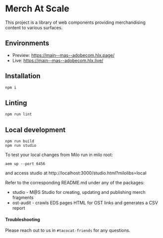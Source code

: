 # Merch At Scale
This project is a library of web components providing merchandising content to various surfaces.

## Environments
- Preview: https://main--mas--adobecom.hlx.page/
- Live: https://main--mas--adobecom.hlx.live/

## Installation

```sh
npm i
```

## Linting

```sh
npm run lint
```

## Local development
```
npm run build
npm run studio
```
To test your local changes from Milo run in milo root:
```
aem up --port 6456
```
and access studio at http://localhost:3000/studio.html?milolibs=local

Refer to the corresponding README.md under any of the packages:
* studio - M@S Studio for creating, updating and publishing merch fragments
* ost-audit - crawls EDS pages HTML for OST links and generates a CSV report


#### Troubleshooting
Please reach out to us in `#tacocat-friends` for any questions.